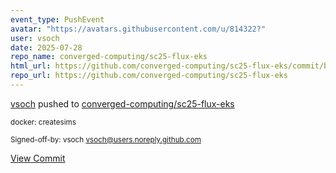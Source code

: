 ```yaml
---
event_type: PushEvent
avatar: "https://avatars.githubusercontent.com/u/814322?"
user: vsoch
date: 2025-07-28
repo_name: converged-computing/sc25-flux-eks
html_url: https://github.com/converged-computing/sc25-flux-eks/commit/b253178af41f2dda09116db79809b94704b072c7
repo_url: https://github.com/converged-computing/sc25-flux-eks
---
```


<a href='https://github.com/vsoch' target='_blank'>vsoch</a> pushed to <a href='https://github.com/converged-computing/sc25-flux-eks' target='_blank'>converged-computing/sc25-flux-eks</a>

<small>docker: createsims

Signed-off-by: vsoch <vsoch@users.noreply.github.com></small>

<a href='https://github.com/converged-computing/sc25-flux-eks/commit/b253178af41f2dda09116db79809b94704b072c7' target='_blank'>View Commit</a>